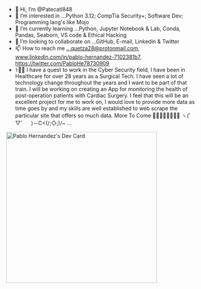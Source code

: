 - 👋 Hi, I’m @Patecatl848
- 👀 I’m interested in ...Python 3.12; CompTia Security+; Software Dev; Programming lang's like Mojo
- 🌱 I’m currently learning ...Python, Jupyter Notebook & Lab, Conda, Pandas, Seaborn, VS code & Ethical Hacking
- 💞️ I’m looking to collaborate on ...GitHub, E-mail, Linkedin & Twitter
- 📫 How to reach me ...quetza28@protonmail.com, www.linkedin.com/in/pablo-hernandez-7102381b7, https://twitter.com/PabloHe78730909
-  ⚕️🩻😷 I have a quest to work in the Cyber Security field, I have been in Healthcare for over 28 years as a Surgical Tech. I have seen a lot of technology change throughout the years and I want to be part of that train. I will be working on creating an App for monitoring the health of post-operation patients with Cardiac Surgery. I feel that this will be an excellent project for me to work on, I would love to provide more data as time goes by and my skills are well established to web scrape the particular site that offers so much data. More To Come 👨🏻‍💻🧪👀🧠🦾🐍 ヽ(゜▽゜　)－C<(/;◇;)/~ ... 
<!---
Patecatl848/Patecatl848 is a ✨ special ✨ repository because its `README.md` (this file) appears on your GitHub profile.
You can click the Preview link to take a look at your changes.
---><a href="https://app.daily.dev/Itzam-na"><img src="https://api.daily.dev/devcards/094c76b378ab4abd902d4219e52ef0b8.png?r=n74" width="400" alt="Pablo Hernandez's Dev Card"/></a>
